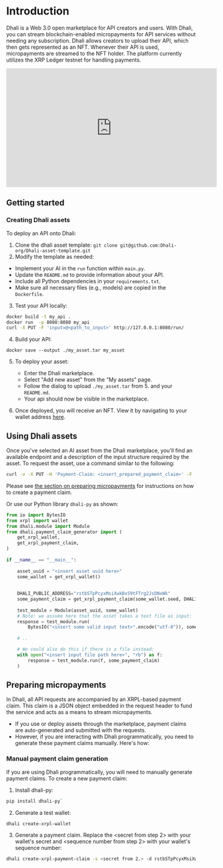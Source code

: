 # Introduction

Dhali is a Web 3.0 open marketplace for API creators and users. With Dhali, you can stream blockchain-enabled micropayments for API services without needing any subscription. Dhali allows creators to upload their API, which then gets represented as an NFT. Whenever their API is used, micropayments are streamed to the NFT holder. The platform currently utilizes the XRP Ledger testnet for handling payments.

 <p align="center" style="width:560px;">
          <iframe width="560" height="315" src="https://www.youtube-nocookie.com/embed/QaC_-lBG9hc" title="YouTube video player" frameborder="0" allow="accelerometer; autoplay; clipboard-write; encrypted-media; gyroscope; picture-in-picture; web-share" allowfullscreen></iframe>
</p>

## Getting started

### Creating Dhali assets

To deploy an API onto Dhali:
1. Clone the dhali asset template:
`git clone git@github.com:Dhali-org/Dhali-asset-template.git`
2. Modify the template as needed:
* Implement your AI in the `run` function within `main.py`.
* Update the `README.md` to provide information about your API.
* Include all Python dependencies in your `requirements.txt`.
* Make sure all necessary files (e.g., models) are copied in the `Dockerfile`.

3. Test your API locally:
```bash
docker build -t my_api .
docker run  -p 8080:8080 my_api
curl -X PUT -F 'input=@<path_to_input>' http://127.0.0.1:8080/run/
```
4. Build your API:
```
docker save --output ./my_asset.tar my_asset
```
5. To deploy your asset:
    * Enter the Dhali marketplace.
    * Select "Add new asset" from the "My assets" page.
    * Follow the dialog to upload `./my_asset.tar` from 5. and your `README.md`.
    * Your api should now be visible in the marketplace.

6. Once deployed, you will receive an NFT. View it by navigating to your wallet address [here](https://testnet.xrpl.org/).


## Using Dhali assets

Once you've selected an AI asset from the Dhali marketplace, you'll find an available endpoint and a description of the input structure required by the asset. To request the asset, use a command similar to the following:

```bash
curl -v -X PUT -H 'Payment-Claim: <insert_prepared_payment_claim>' -F 'input=@<path_to_input_file>' https://<URL>/<ASSET_ID>/run
```

Please see [the section on preparing micropayments](#preparing-micropayments) for instructions on how to create a payment claim.

Or use our Python library `dhali-py` as shown:

```python
from io import BytesIO                                                             
from xrpl import wallet                                                            
from dhali.module import Module                                                    
from dhali.payment_claim_generator import (                                        
    get_xrpl_wallet,                                                               
    get_xrpl_payment_claim,                                                        
)                                                                                  
                                                                                   
if __name__ == "__main__":                                                         
                                                                                   
    asset_uuid = "<insert asset uuid here>"                                        
    some_wallet = get_xrpl_wallet()                                                
                                                                                   
                                                                                   
    DHALI_PUBLIC_ADDRESS="rstbSTpPcyxMsiXwkBxS9tFTrg2JsDNxWk"                      
    some_payment_claim = get_xrpl_payment_claim(some_wallet.seed, DHALI_PUBLIC_ADDRESS, "10000", some_wallet.sequence, "100000")
                                                                                   
    test_module = Module(asset_uuid, some_wallet)                                  
    # Note: we assume here that the asset takes a text file as input:
    response = test_module.run(                                                    
        BytesIO("<insert some valid input text>".encode("utf-8")), some_payment_claim
    
    # ..

    # We could also do this if there is a file instead:
    with open("<insert input file path here>", "rb") as f:
        response = test_module.run(f, some_payment_claim)
    )  
```

## Preparing micropayments

In Dhali, all API requests are accompanied by an XRPL-based payment claim. This claim is a JSON object embedded in the request header to fund the service and acts as a means to stream micropayments.

* If you use or deploy assets through the marketplace, payment claims are auto-generated and submitted with the requests.
* However, if you are interacting with Dhali programmatically, you need to generate these payment claims manually. Here's how:

### Manual payment claim generation

If you are using Dhali programmatically, you will need to manually generate payment claims. To create a new payment claim:
1. Install dhali-py:
```bash
pip install dhali-py`
```

2. Generate a test wallet:
```bash
dhali create-xrpl-wallet
```

3. Generate a payment claim. Replace the <secret from step 2> with your wallet's secret and <sequence number from step 2> with your wallet's sequence number:
```bash
dhali create-xrpl-payment-claim -s <secret from 2.> -d rstbSTpPcyxMsiXwkBxS9tFTrg2JsDNxWk -a 10000000 -i <sequence number from 2.> -t 100000000
```